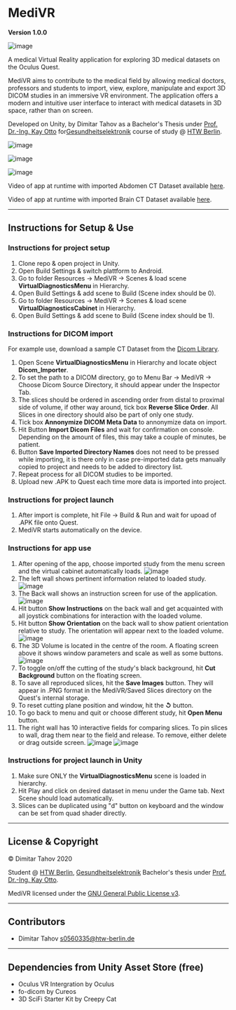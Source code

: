 # MediVR

**Version 1.0.0**

![image](Gallery/Screenshot%202020-11-26%20at%2013.25.58.png)

A medical Virtual Reality application for exploring 3D medical datasets on the Oculus Quest.

MediVR aims to contribute to the medical field by allowing medical doctors, professors and students to import, view, explore, manipulate and export 3D DICOM studies in an immersive VR environment. The application offers a modern and intuitive user interface to interact with medical datasets in 3D space, rather than on screen.

Developed on Unity, by Dimitar Tahov as a Bachelor's Thesis under [Prof. Dr.-Ing. Kay Otto](https://www.researchgate.net/profile/Kay_Otto) for[Gesundheitselektronik](https://ge-bachelor.htw-berlin.de) course of study @ [HTW Berlin](https://www.htw-berlin.de).

![image](Gallery/Screenshot%202020-11-26%20at%2013.28.54.png)

![image](Gallery/Screenshot%202020-11-13%20at%2021.58.22.png)

![image](Gallery/Screenshot%202020-11-13%20at%2021.57.56.png)

Video of app at runtime with imported Abdomen CT Dataset available [here](https://youtu.be/WNjk1fsayIA).

Video of app at runtime with imported Brain CT Dataset available [here](https://youtu.be/NMsnznsmv3w).

---

## Instructions for Setup & Use

### Instructions for project setup

  1. Clone repo & open project in Unity.
  2. Open Build Settings & switch plattform to Android.
  3. Go to folder Resources -> MediVR -> Scenes & load scene **VirtualDiagnosticsMenu** in Hierarchy.
  4. Open Build Settings & add scene to Build (Scene index should be 0).
  5. Go to folder Resources -> MediVR -> Scenes & load scene **VirtualDiagnosticsCabinet** in Hierarchy.
  6. Open Build Settings & add scene to Build (Scene index should be 1).

### Instructions for DICOM import

For example use, download a sample CT Dataset from the [Dicom Library](https://www.dicomlibrary.com).

  1. Open Scene **VirtualDiagnosticsMenu** in Hierarchy and locate object **Dicom_Importer**.
  2. To set the path to a DICOM directory, go to Menu Bar -> MediVR -> Choose Dicom Source Directory, it should appear under the Inspector Tab.
  3. The slices should be ordered in ascending order from distal to proximal side of volume, if other way around, tick box **Reverse Slice Order**. All Slices in one directory should also be part of only one study.
  4. Tick box **Annonymize DICOM Meta Data** to annonymize data on import.
  5. Hit Button **Import Dicom Files** and wait for confirmation on console. Depending on the amount of files, this may take a couple of minutes, be patient.
  6. Button **Save Imported Directory Names** does not need to be pressed while importing, it is there only in case pre-imported data gets manually copied to project and needs to be added to directory list.
  7. Repeat process for all DICOM studies to be imported.
  8. Upload new .APK to Quest each time more data is imported into project.

### Instructions for project launch

  1. After import is complete, hit File -> Build & Run and wait for upoad of .APK file onto Quest.
  2. MediVR starts automatically on the device.

### Instructions for app use

  1. After opening of the app, choose imported study from the menu screen and the virtual cabinet automatically loads.
  ![image](Gallery/Screenshot%202020-11-10%20at%2012.03.17.png)
  2. The left wall shows pertinent information related to loaded study.
  ![image](Gallery/Screenshot%202020-11-11%20at%2013.22.46.png)
  3. The Back wall shows an instruction screen for use of the application.
  ![image](Gallery/Screenshot%202020-11-26%20at%2013.27.29.png)
  2. Hit button **Show Instructions** on the back wall and get acquainted with all joystick combinations for interaction with the loaded volume.
  3. Hit button **Show Orientation** on the back wall to show patient orientation relative to study. The orientation will appear next to the loaded volume.
  ![image](Gallery/Screenshot%202020-11-11%20at%2013.27.52.png)
  6. The 3D Volume is located in the centre of the room. A floating screen above it shows window parameters and scale as well as some buttons.
  ![image](Gallery/Screenshot%202020-11-13%20at%2021.54.52.png)
  3. To toggle on/off the cutting of the study's black background, hit **Cut Background** button on the floating screen.
  8. To save all reproduced slices, hit the **Save Images** button. They will appear in .PNG format in the MediVR/Saved Slices directory on the Quest's internal storage.
  3. To reset cutting plane position and window, hit the **↺** button.
  4. To go back to menu and quit or choose different study, hit **Open Menu** button.
  10. The right wall has 10 interactive fields for comparing slices. To pin slices to wall, drag them near to the field and release. To remove, either delete or drag outside screen.
  ![image](Gallery/Screenshot%202020-11-26%20at%2013.31.28.png)
  ![image](Gallery/Screenshot%202020-11-19%20at%2012.56.31.png)

### Instructions for project launch in Unity

  1. Make sure ONLY the **VirtualDiagnosticsMenu** scene is loaded in hierarchy.
  2. Hit Play and click on desired dataset in menu under the Game tab. Next Scene should load automatically.
  3. Slices can be duplicated using "d" button on keyboard and the window can be set from quad shader directly.
---

## License & Copyright

© Dimitar Tahov 2020

Student @ [HTW Berlin](https://www.htw-berlin.de), [Gesundheitselektronik](https://ge-bachelor.htw-berlin.de) Bachelor's thesis under [Prof. Dr.-Ing. Kay Otto](https://www.researchgate.net/profile/Kay_Otto).

MediVR licensed under the [GNU General Public License v3](LICENSE.txt).

---

## Contributors

  - Dimitar Tahov <s0560335@htw-berlin.de>

---

## Dependencies from Unity Asset Store (free)
  
  - Oculus VR Intergration by Oculus
  - fo-dicom by Cureos
  - 3D SciFi Starter Kit by Creepy Cat

